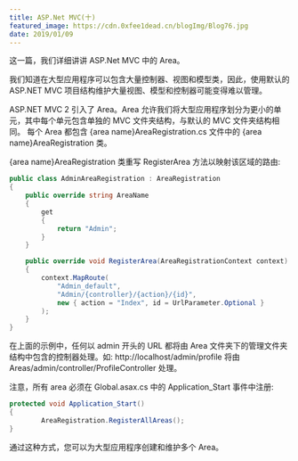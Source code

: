 ```yaml
---
title: ASP.Net MVC(十)
featured_image: https://cdn.0xfee1dead.cn/blogImg/Blog76.jpg
date: 2019/01/09
---
```


这一篇，我们详细讲讲 ASP.Net MVC 中的 Area。

我们知道在大型应用程序可以包含大量控制器、视图和模型类，因此，使用默认的 ASP.NET MVC 项目结构维护大量视图、模型和控制器可能变得难以管理。

ASP.NET MVC 2 引入了 Area。Area 允许我们将大型应用程序划分为更小的单元，其中每个单元包含单独的 MVC 文件夹结构，与默认的 MVC 文件夹结构相同。
每个 Area 都包含 {area name}AreaRegistration.cs 文件中的 {area name}AreaRegistration 类。

{area name}AreaRegistration 类重写 RegisterArea 方法以映射该区域的路由: 
``` csharp
public class AdminAreaRegistration : AreaRegistration 
{
    public override string AreaName 
    {
        get 
        {
            return "Admin";
        }
    }

    public override void RegisterArea(AreaRegistrationContext context) 
    {
        context.MapRoute(
            "Admin_default",
            "Admin/{controller}/{action}/{id}",
            new { action = "Index", id = UrlParameter.Optional }
        );
    }
}
```

在上面的示例中，任何以 admin 开头的 URL 都将由 Area 文件夹下的管理文件夹结构中包含的控制器处理。如: http://localhost/admin/profile 将由 Areas/admin/controller/ProfileController 处理。

注意，所有 area 必须在 Global.asax.cs 中的 Application_Start 事件中注册: 
``` csharp
protected void Application_Start()
{
        AreaRegistration.RegisterAllAreas();
}
```

通过这种方式，您可以为大型应用程序创建和维护多个 Area。